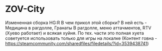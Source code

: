 # ZOV-City
Измененная сборка HG:R В чем прикол этой сборки? В ней есть - Медицина в рагдолле, Гранаты В рагдолле, меню аттачментов, RTV (Хуево работает) и всякая хуйня. По тех. части это полная хуета советуется использовать только для игры на локалке (Контент говна - https://steamcommunity.com/sharedfiles/filedetails/?id=3539438741)
